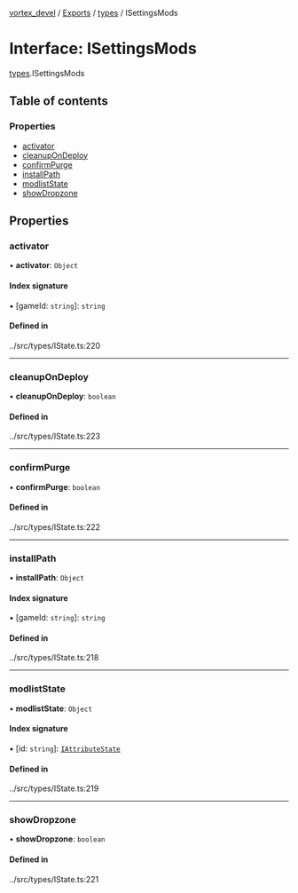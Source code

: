 [vortex_devel](../README.md) / [Exports](../modules.md) / [types](../modules/types.md) / ISettingsMods

# Interface: ISettingsMods

[types](../modules/types.md).ISettingsMods

## Table of contents

### Properties

- [activator](types.ISettingsMods.md#activator)
- [cleanupOnDeploy](types.ISettingsMods.md#cleanupondeploy)
- [confirmPurge](types.ISettingsMods.md#confirmpurge)
- [installPath](types.ISettingsMods.md#installpath)
- [modlistState](types.ISettingsMods.md#modliststate)
- [showDropzone](types.ISettingsMods.md#showdropzone)

## Properties

### activator

• **activator**: `Object`

#### Index signature

▪ [gameId: `string`]: `string`

#### Defined in

../src/types/IState.ts:220

___

### cleanupOnDeploy

• **cleanupOnDeploy**: `boolean`

#### Defined in

../src/types/IState.ts:223

___

### confirmPurge

• **confirmPurge**: `boolean`

#### Defined in

../src/types/IState.ts:222

___

### installPath

• **installPath**: `Object`

#### Index signature

▪ [gameId: `string`]: `string`

#### Defined in

../src/types/IState.ts:218

___

### modlistState

• **modlistState**: `Object`

#### Index signature

▪ [id: `string`]: [`IAttributeState`](types.IAttributeState.md)

#### Defined in

../src/types/IState.ts:219

___

### showDropzone

• **showDropzone**: `boolean`

#### Defined in

../src/types/IState.ts:221
